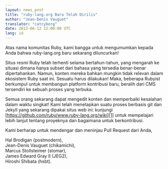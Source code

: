 ```yaml
---
layout: news_post
title: "ruby-lang.org Baru Telah Dirilis"
author: "Jean-Denis Vauguet"
translator: "catcyborg"
date: 2013-06-12 12:00:00 UTC
lang: id
---
```


Atas nama komunitas Ruby, kami bangga untuk mengumumkan kepada Anda bahwa
ruby-lang.org baru sekarang diluncurkan!

Situs resmi Ruby telah terhenti selama bertahun-tahun, yang mengarah ke situasi
dimana hanya subset dari bahasa yang tersedia benar-benar dipertahankan.
Namun, konten mereka bahkan mungkin tidak relevan dalam ekosistem Ruby saat ini.
Sesuatu harus dilakukan! Maka, beberapa Rubyist berkumpul untuk membangun
platform kontribusi baru, beralih dari CMS tersendiri ke sebuah proses yang terbuka.

Semua orang sekarang dapat mengedit konten dan memperbaiki kesalahan dalam waktu singkat!
Kami telah menetapkan suatu proses berbasis git dan Jekyll yang sekarang dipakai situs web ini:
kunjungi [https://github.com/ruby/www.ruby-lang.org/wiki][1] untuk mempelajari lebih lanjut
tentang proyeknya dan bagaimana untuk berkontribusi.

Kami berharap untuk mendengar dan meninjau Pull Request dari Anda,

Hal Brodigan (postmodern),<br />
Jean-Denis Vauguet (chikamichi),<br />
Marcus Stollsteimer (stomar),<br />
James Edward Gray II (JEG2),<br />
Hiroshi Shibata (hsbt).


[1]: https://github.com/ruby/www.ruby-lang.org/wiki
